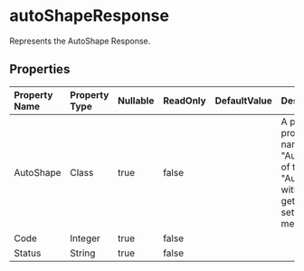 # **autoShapeResponse**

Represents the AutoShape Response. 

## **Properties**

| Property Name | Property Type | Nullable |  ReadOnly | DefaultValue | Description | 
| :- | :- | :- |:- |  :- | :- |
|AutoShape|Class|true|false |  |A public property named "AutoShape" of type "AutoShape" with both getter and setter methods.|
|Code|Integer|true|false |  ||
|Status|String|true|false |  ||

